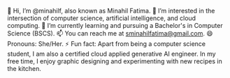 👋 Hi, I’m @minahilf, also known as Minahil Fatima.
👀 I’m interested in the intersection of computer science, artificial intelligence, and cloud computing.
🌱 I’m currently learning and pursuing a Bachelor's in Computer Science (BSCS).
📫 You can reach me at sminahilfatima@gmail.com.
😄 Pronouns: She/Her.
⚡ Fun fact: Apart from being a computer science student, I am also a certified cloud applied generative AI engineer. In my free time, I enjoy graphic designing and experimenting with new recipes in the kitchen.

<!---
minahilf/minahilf is a ✨ special ✨ repository because its `README.md` (this file) appears on your GitHub profile.
You can click the Preview link to take a look at your changes.
--->
